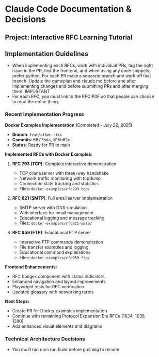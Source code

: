 # Claude Code Documentation & Decisions

## Project: Interactive RFC Learning Tutorial

## Implementation Guidelines

- When implementing each RFCs, work with individual PRs, tag the right issue in the PR, test the frontend,
  and when using any code snippets, prefer python. For each PR make a separate branch and work off that branch.
  Update the gameplan and claude.md before and after implementing changes and before submitting PRs and after
  merging them. IMPORTANT
- For each RFC, you must link to the RFC PDF so that people can choose to read the entire thing.

### Recent Implementation Progress

**Docker Examples Implementation** (Completed - July 22, 2025)

- **Branch**: `feat/other-rfcs`
- **Commits**: 68775da, 815b82d
- **Status**: Ready for PR to main

**Implemented RFCs with Docker Examples:**

1. **RFC 793 (TCP)**: Complete interactive demonstration

   - TCP client/server with three-way handshake
   - Network traffic monitoring with tcpdump
   - Connection state tracking and statistics
   - Files: `docker-examples/rfc793-tcp/`

2. **RFC 821 (SMTP)**: Full email server implementation

   - SMTP server with DNS simulation
   - Web interface for email management
   - Educational logging and message tracking
   - Files: `docker-examples/rfc821-smtp/`

3. **RFC 959 (FTP)**: Educational FTP server
   - Interactive FTP commands demonstration
   - File transfer examples and logging
   - Educational command explanations
   - Files: `docker-examples/rfc959-ftp/`

**Frontend Enhancements:**

- RFC badges component with status indicators
- Enhanced navigation and layout improvements
- Playwright tests for RFC verification
- Updated glossary with networking terms

**Next Steps:**

- Create PR for Docker examples implementation
- Continue with remaining Protocol Expansion Era RFCs (1034, 1035, 1390)
- Add enhanced visual elements and diagrams

### Technical Architecture Decisions

- You must run npm run build before pushing to remote.
